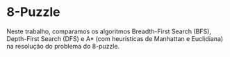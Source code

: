 # 8-Puzzle
Neste trabalho, comparamos os algoritmos Breadth-First Search (BFS), Depth-First Search (DFS) e A* (com heurísticas de Manhattan e Euclidiana) na resolução do problema do 8-puzzle.
